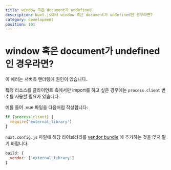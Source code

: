 ```yaml
---
title: window 혹은 document가 undefined
description: Nuxt.js에서 window 혹은 document가 undefined인 경우라면?
category: development
position: 101
---
```


# window 혹은 document가 undefined인 경우라면?

이 에러는 서버측 랜더링에 원인이 있습니다.

특정 리소스를 클라이언트 측에서만 import를 하고 싶은 경우에는 `process.client` 변수를 사용할 필요가 있습니다.

예를 들어 .vue 파일을 다음처럼 작성합니다:

```js
if (process.client) {
  require('external_library')
}
```

<!-- Don't forget to add your library in the [vendor bundle](/docs/2.x/configuration-glossary/configuration-build#build-vendor) in your `nuxt.config.js`: -->

`nuxt.config.js` 파일에 해당 라이브러리를 [vendor bundle](/docs/2.x/configuration-glossary/configuration-build#vendor) 에 추가하는 것을 잊지 말기 바랍니다.

```js
build: {
  vendor: ['external_library']
}
```
